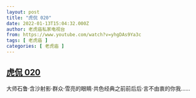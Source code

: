 ```yaml
---
layout: post
title: "虎侃 020"
date: 2022-01-13T15:04:32.000Z
author: 老虎庙私家电视台
from: https://www.youtube.com/watch?v=yhgDAs9Ya3c
tags: [ 老虎庙 ]
categories: [ 老虎庙 ]
---
```

<!--1642086272000-->
[虎侃 020](https://www.youtube.com/watch?v=yhgDAs9Ya3c)
------

<div>
大师石鲁·含沙射影·群众·雪亮的眼睛·共色经典之前前后后·言不由衷的你我……
</div>
